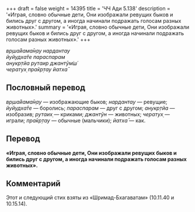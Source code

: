 +++
draft = false
weight = 14395
title = 'ЧЧ Ади 5.138'
description = '«Играя, словно обычные дети, Они изображали ревущих быков и бились друг с другом, а иногда начинали подражать голосам разных животных».'
summary = '«Играя, словно обычные дети, Они изображали ревущих быков и бились друг с другом, а иногда начинали подражать голосам разных животных».'
+++

_вр̣ша̄йама̄н̣ау нардантау  
йуйудха̄те параспарам  
анукр̣тйа рутаир джантӯм̇ш́  
чератух̣ пра̄кр̣тау йатха̄_

## Пословный перевод

_вр̣ша̄йама̄н̣ау_ — изображающие быков; _нардантау_ — ревущие; _йуйудха̄те_ — боролись; _параспарам_ — друг с другом; _анукр̣тйа_ — изобразив; _рутаих̣_ — криками; _джантӯн_ — животных; _чератух̣_ — играли; _пра̄кр̣тау_ — обычные (мальчики); _йатха̄_ — как.

## Перевод

**«Играя, словно обычные дети, Они изображали ревущих быков и бились друг с другом, а иногда начинали подражать голосам разных животных».**

## Комментарий

Этот и следующий стих взяты из «Шримад-Бхагаватам» (10.11.40 и 10.15.14).

